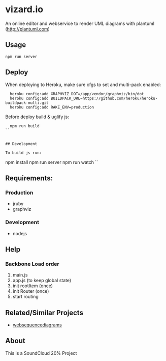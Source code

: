 # vizard.io

An online editor and webservice to render UML diagrams with plantuml (http://plantuml.com)


## Usage


```
npm run server
```

## Deploy

When deploying to Heroku, make sure cfgs to set and multi-pack enabled:

```
  heroku config:add GRAPHVIZ_DOT=/app/vendor/graphviz/bin/dot
  heroku config:add BUILDPACK_URL=https://github.com/heroku/heroku-buildpack-multi.git
  heroku config:add RAKE_ENV=production
```

Before deploy build & uglify js:
```
  npm run build
``


## Development

To build js run:

```
  npm install
  npm run server
  npm run watch
``


## Requirements:

### Production
 - jruby
 - graphviz

### Development
 - nodejs


## Help

### Backbone Load order

1. main.js
2. app.js (to keep global state)
3. init rootItem (once)
4. init Router (once)
5. start routing


## Related/Similar Projects

  * [websequencediagrams](https://www.websequencediagrams.com)


## About

This is a SoundCloud 20% Project
